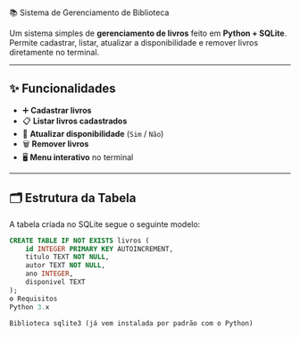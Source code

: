  📚 Sistema de Gerenciamento de Biblioteca

Um sistema simples de **gerenciamento de livros** feito em **Python + SQLite**.  
Permite cadastrar, listar, atualizar a disponibilidade e remover livros diretamente no terminal.

---

## ✨ Funcionalidades

- ➕ **Cadastrar livros**  
- 📋 **Listar livros cadastrados**  
- 🔄 **Atualizar disponibilidade** (`Sim` / `Não`)  
- 🗑 **Remover livros**  
- 🖥 **Menu interativo** no terminal  

---

## 🗂 Estrutura da Tabela

A tabela criada no SQLite segue o seguinte modelo:

```sql
CREATE TABLE IF NOT EXISTS livros (
    id INTEGER PRIMARY KEY AUTOINCREMENT,
    titulo TEXT NOT NULL,
    autor TEXT NOT NULL,
    ano INTEGER,
    disponivel TEXT
);
⚙️ Requisitos
Python 3.x

Biblioteca sqlite3 (já vem instalada por padrão com o Python)

